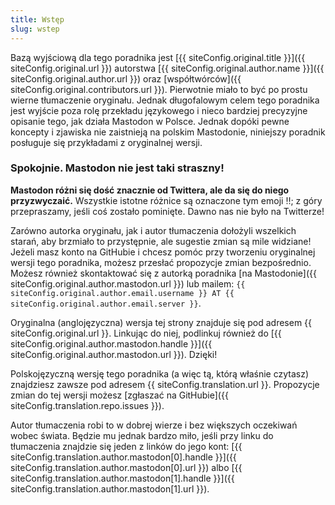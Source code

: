```yaml
---
title: Wstęp
slug: wstep
---
```


Bazą wyjściową dla tego poradnika jest [{{ siteConfig.original.title }}]({{ siteConfig.original.url }}) autorstwa [{{ siteConfig.original.author.name }}]({{ siteConfig.original.author.url }}) oraz [współtwórców]({{ siteConfig.original.contributors.url }}). Pierwotnie miało to być po prostu wierne tłumaczenie oryginału. Jednak długofalowym celem tego poradnika jest wyjście poza rolę przekładu językowego i nieco bardziej precyzyjne opisanie tego, jak działa Mastodon w Polsce. Jednak dopóki pewne koncepty i zjawiska nie zaistnieją na polskim Mastodonie, niniejszy poradnik posługuje się przykładami z oryginalnej wersji.

### Spokojnie. Mastodon nie jest taki straszny!

**Mastodon różni się dość znacznie od Twittera, ale da się do niego przyzwyczaić.** Wszystkie istotne różnice są oznaczone tym emoji :bangbang:; z góry przepraszamy, jeśli coś zostało pominięte. Dawno nas nie było na Twitterze!

Zarówno autorka oryginału, jak i autor tłumaczenia dołożyli wszelkich starań, aby brzmiało to przystępnie, ale sugestie zmian są mile widziane! Jeżeli masz konto na GitHubie i chcesz pomóc przy tworzeniu oryginalnej wersji tego poradnika, możesz przesłać propozycje zmian bezpośrednio. Możesz również skontaktować się z autorką poradnika [na Mastodonie]({{ siteConfig.original.author.mastodon.url }}) lub mailem: `{{ siteConfig.original.author.email.username }} AT {{ siteConfig.original.author.email.server }}`.

Oryginalna (anglojęzyczna) wersja tej strony znajduje się pod adresem {{ siteConfig.original.url }}. Linkując do niej, podlinkuj również do [{{ siteConfig.original.author.mastodon.handle }}]({{ siteConfig.original.author.mastodon.url }}). Dzięki!

Polskojęzyczną wersję tego poradnika (a więc tą, którą właśnie czytasz) znajdziesz zawsze pod adresem {{ siteConfig.translation.url }}. Propozycje zmian do tej wersji możesz [zgłaszać na GitHubie]({{ siteConfig.translation.repo.issues }}).

Autor tłumaczenia robi to w dobrej wierze i bez większych oczekiwań wobec świata. Będzie mu jednak bardzo miło, jeśli przy linku do tłumaczenia znajdzie się jeden z linków do jego kont: [{{ siteConfig.translation.author.mastodon[0].handle }}]({{ siteConfig.translation.author.mastodon[0].url }}) albo [{{ siteConfig.translation.author.mastodon[1].handle }}]({{ siteConfig.translation.author.mastodon[1].url }}).

